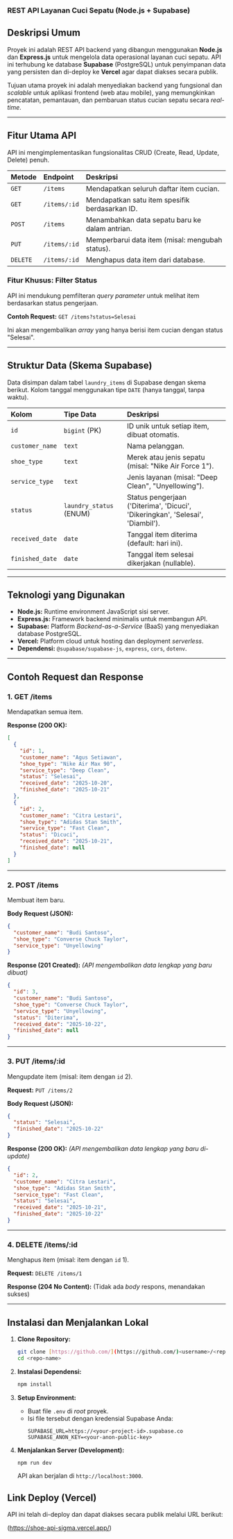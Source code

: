 ### REST API Layanan Cuci Sepatu (Node.js + Supabase)

## Deskripsi Umum

Proyek ini adalah REST API backend yang dibangun menggunakan **Node.js** dan **Express.js** untuk mengelola data operasional layanan cuci sepatu. API ini terhubung ke database **Supabase** (PostgreSQL) untuk penyimpanan data yang persisten dan di-deploy ke **Vercel** agar dapat diakses secara publik.

Tujuan utama proyek ini adalah menyediakan backend yang fungsional dan *scalable* untuk aplikasi frontend (web atau mobile), yang memungkinkan pencatatan, pemantauan, dan pembaruan status cucian sepatu secara *real-time*.

---

## Fitur Utama API

API ini mengimplementasikan fungsionalitas CRUD (Create, Read, Update, Delete) penuh.

| Metode   | Endpoint     | Deskripsi                                        |
| :---     | :---         | :---                                             |
| `GET`    | `/items`     | Mendapatkan seluruh daftar item cucian.          |
| `GET`    | `/items/:id` | Mendapatkan satu item spesifik berdasarkan ID.   |
| `POST`   | `/items`     | Menambahkan data sepatu baru ke dalam antrian.   |
| `PUT`    | `/items/:id` | Memperbarui data item (misal: mengubah status).  |
| `DELETE` | `/items/:id` | Menghapus data item dari database.               |

### Fitur Khusus: Filter Status

API ini mendukung pemfilteran *query parameter* untuk melihat item berdasarkan status pengerjaan.

**Contoh Request:**
`GET /items?status=Selesai`

Ini akan mengembalikan *array* yang hanya berisi item cucian dengan status "Selesai".

---

## Struktur Data (Skema Supabase)

Data disimpan dalam tabel `laundry_items` di Supabase dengan skema berikut. Kolom tanggal menggunakan tipe `DATE` (hanya tanggal, tanpa waktu).

| Kolom           | Tipe Data                 | Deskripsi                                                                    |
| :---            | :---                      | :---                                                                         |
| `id`            | `bigint` (PK)             | ID unik untuk setiap item, dibuat otomatis.                                  |
| `customer_name` | `text`                    | Nama pelanggan.                                                              |
| `shoe_type`     | `text`                    | Merek atau jenis sepatu (misal: "Nike Air Force 1").                         |
| `service_type`  | `text`                    | Jenis layanan (misal: "Deep Clean", "Unyellowing").                          |
| `status`        | `laundry_status` (ENUM)   | Status pengerjaan ('Diterima', 'Dicuci', 'Dikeringkan', 'Selesai', 'Diambil'). |
| `received_date` | `date`                    | Tanggal item diterima (default: hari ini).                                   |
| `finished_date` | `date`                    | Tanggal item selesai dikerjakan (nullable).                                  |

---

## Teknologi yang Digunakan

* **Node.js:** Runtime environment JavaScript sisi server.
* **Express.js:** Framework backend minimalis untuk membangun API.
* **Supabase:** Platform *Backend-as-a-Service* (BaaS) yang menyediakan database PostgreSQL.
* **Vercel:** Platform cloud untuk hosting dan deployment *serverless*.
* **Dependensi:** `@supabase/supabase-js`, `express`, `cors`, `dotenv`.

---

## Contoh Request dan Response

### 1. GET /items

Mendapatkan semua item.

**Response (200 OK):**
```json
[
  {
    "id": 1,
    "customer_name": "Agus Setiawan",
    "shoe_type": "Nike Air Max 90",
    "service_type": "Deep Clean",
    "status": "Selesai",
    "received_date": "2025-10-20",
    "finished_date": "2025-10-21"
  },
  {
    "id": 2,
    "customer_name": "Citra Lestari",
    "shoe_type": "Adidas Stan Smith",
    "service_type": "Fast Clean",
    "status": "Dicuci",
    "received_date": "2025-10-21",
    "finished_date": null
  }
]
````

-----

### 2\. POST /items

Membuat item baru.

**Body Request (JSON):**

```json
{
  "customer_name": "Budi Santoso",
  "shoe_type": "Converse Chuck Taylor",
  "service_type": "Unyellowing"
}
```

**Response (201 Created):**
*(API mengembalikan data lengkap yang baru dibuat)*

```json
{
  "id": 3,
  "customer_name": "Budi Santoso",
  "shoe_type": "Converse Chuck Taylor",
  "service_type": "Unyellowing",
  "status": "Diterima",
  "received_date": "2025-10-22",
  "finished_date": null
}
```

-----

### 3\. PUT /items/:id

Mengupdate item (misal: item dengan `id` 2).

**Request:** `PUT /items/2`

**Body Request (JSON):**

```json
{
  "status": "Selesai",
  "finished_date": "2025-10-22"
}
```

**Response (200 OK):**
*(API mengembalikan data lengkap yang baru di-update)*

```json
{
  "id": 2,
  "customer_name": "Citra Lestari",
  "shoe_type": "Adidas Stan Smith",
  "service_type": "Fast Clean",
  "status": "Selesai",
  "received_date": "2025-10-21",
  "finished_date": "2025-10-22"
}
```

-----

### 4\. DELETE /items/:id

Menghapus item (misal: item dengan `id` 1).

**Request:** `DELETE /items/1`

**Response (204 No Content):**
(Tidak ada *body* respons, menandakan sukses)

-----

## Instalasi dan Menjalankan Lokal

1.  **Clone Repository:**

    ```bash
    git clone [https://github.com/](https://github.com/)<username>/<repo-name>.git
    cd <repo-name>
    ```

2.  **Instalasi Dependensi:**

    ```bash
    npm install
    ```

3.  **Setup Environment:**

      * Buat file `.env` di *root* proyek.
      * Isi file tersebut dengan kredensial Supabase Anda:
        ```env
        SUPABASE_URL=https://<your-project-id>.supabase.co
        SUPABASE_ANON_KEY=<your-anon-public-key>
        ```

4.  **Menjalankan Server (Development):**

    ```bash
    npm run dev
    ```

    API akan berjalan di `http://localhost:3000`.

## Link Deploy (Vercel)

API ini telah di-deploy dan dapat diakses secara publik melalui URL berikut:

(https://shoe-api-sigma.vercel.app/)
